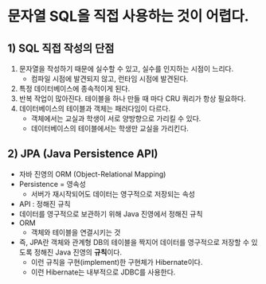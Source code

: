 # 문자열 SQL을 직접 사용하는 것이 어렵다.
## 1) SQL 직접 작성의 단점
1. 문자열을 작성하기 때문에 실수할 수 있고, 실수를 인지하는 시점이 느리다.
	- 컴파일 시점에 발견되지 않고, 런타임 시점에 발견된다.
2. 특정 데이터베이스에 종속적이게 된다.
3. 반복 작업이 많아진다. 테이블을 하나 만들 때 마다 CRU 쿼리가 항상 필요하다.
4. 데이터베이스의 테이블과 객체는 패러다임이 다르다.
	- 객체에서는 교실과 학생이 서로 양방향으로 가리킬 수 있다.
	- 데이터베이스의 테이블에서는 학생만 교실을 가리킨다.

## 2) JPA (Java Persistence API)
- 자바 진영의 ORM (Object-Relational Mapping)
- Persistence = 영속성
	- 서버가 재시작되어도 데이터는 영구적으로 저장되는 속성
- API : 정해진 규칙
- 데이터를 영구적으로 보관하기 위해 Java 진영에서 정해진 규칙
- ORM
	- 객체와 테이블을 연결시키는 것
- 즉, JPA란 객체와 관계형 DB의 테이블을 짝지어 데이터를 영구적으로 저장할 수 있도록 정해진 Java 진영의 **규칙**이다.
	- 이런 규칙을 구현(implement)한 구현체가 Hibernate이다.
	- 이런 Hibernate는 내부적으로 JDBC를 사용한다.